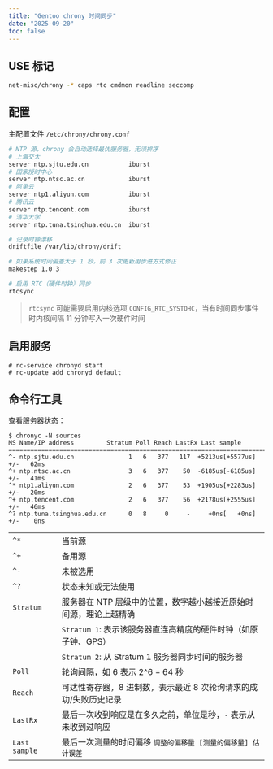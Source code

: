 ```yaml
---
title: "Gentoo chrony 时间同步"
date: "2025-09-20"
toc: false
---
```



## USE 标记

```bash
net-misc/chrony	-* caps rtc cmdmon readline seccomp
```


## 配置

主配置文件 `/etc/chrony/chrony.conf`

```bash
# NTP 源，chrony 会自动选择最优服务器，无须排序
# 上海交大
server ntp.sjtu.edu.cn           iburst
# 国家授时中心
server ntp.ntsc.ac.cn            iburst
# 阿里云
server ntp1.aliyun.com           iburst
# 腾讯云
server ntp.tencent.com           iburst
# 清华大学
server ntp.tuna.tsinghua.edu.cn  iburst

# 记录时钟漂移
driftfile /var/lib/chrony/drift

# 如果系统时间偏差大于 1 秒，前 3 次更新用步进方式修正
makestep 1.0 3

# 启用 RTC（硬件时钟）同步
rtcsync
```

> `rtcsync` 可能需要启用内核选项 `CONFIG_RTC_SYSTOHC`，当有时间同步事件时内核间隔 11 分钟写入一次硬件时间


## 启用服务

```bash-session
# rc-service chronyd start 
# rc-update add chronyd default
```


## 命令行工具

查看服务器状态：

```bash-session
$ chronyc -N sources
MS Name/IP address         Stratum Poll Reach LastRx Last sample               
===============================================================================
^- ntp.sjtu.edu.cn               1   6   377   117  +5213us[+5577us] +/-   62ms
^+ ntp.ntsc.ac.cn                3   6   377    50  -6185us[-6185us] +/-   41ms
^* ntp1.aliyun.com               2   6   377    53  +1905us[+2283us] +/-   20ms
^+ ntp.tencent.com               2   6   377    56  +2178us[+2555us] +/-   46ms
^? ntp.tuna.tsinghua.edu.cn      0   8     0     -     +0ns[   +0ns] +/-    0ns
```

<div class="table-container no-thead"> 

|             |                                                                                               |
|:------------|:----------------------------------------------------------------------------------------------|
|`^*`         | 当前源                                                                                        |
|`^+`         | 备用源                                                                                        |
|`^-`         | 未被选用                                                                                      |
|`^?`         | 状态未知或无法使用                                                                            |
|`Stratum`    | 服务器在 NTP 层级中的位置，数字越小越接近原始时间源，理论上越精确                             |
|             |`Stratum 1`: 表示该服务器直连高精度的硬件时钟（如原子钟、GPS）                                 |
|             |`Stratum 2`: 从 Stratum 1 服务器同步时间的服务器                                               |
|`Poll`       |轮询间隔，如 6 表示 2^6 = 64 秒                                                                |
|`Reach`      |可达性寄存器，8 进制数，表示最近 8 次轮询请求的成功/失败历史记录                               |
|`LastRx`     |最后一次收到响应是在多久之前，单位是秒，`-` 表示从未收到过响应                                 |
|`Last sample`|最后一次测量的时间偏移 `调整的偏移量 [测量的偏移量] 估计误差`                                  |

</div>
